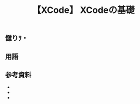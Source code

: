 ﻿---
title: 【XCode】 XCodeの基礎
tags:
  - XCode
updated_at: ''
id: 9f835213-a007-4729-b204-3465f7f79cf8
---

## 讎りｦ・

## 用語


#### 


####


####



##

## 参考資料

- []()
- []()
- []()

